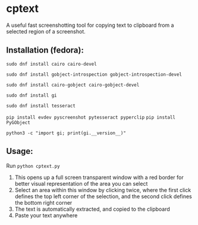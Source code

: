 # cptext
A useful fast screenshotting tool for copying text to clipboard from a selected region of a screenshot.

## Installation (fedora):
`sudo dnf install cairo cairo-devel`

`sudo dnf install gobject-introspection gobject-introspection-devel`

`sudo dnf install cairo-gobject cairo-gobject-devel`

`sudo dnf install gi`

`sudo dnf install tesseract`

`pip install evdev pyscreenshot pytesseract pyperclip`
`pip install PyGObject`

`python3 -c "import gi; print(gi.__version__)"`

## Usage:
Run `python cptext.py`

 1.  This opens up a full screen transparent window with a red border for better visual representation of the area you can select
 2.  Select an area within this window by clicking twice, where the first click defines the top left corner of the selection, and the second click defines the bottom right corner
 3.  The text is automatically extracted, and copied to the clipboard
 4.  Paste your text anywhere
